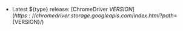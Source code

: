 * Latest ${type} release: [ChromeDriver ${VERSION}](https://chromedriver.storage.googleapis.com/index.html?path=${VERSION}/)
